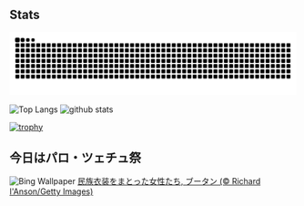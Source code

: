 ## Stats
<picture>
  <source media="(prefers-color-scheme: dark)" srcset="https://raw.githubusercontent.com/ba230t/ba230t/output/github-contribution-grid-snake-dark.svg">
  <source media="(prefers-color-scheme: light)" srcset="https://raw.githubusercontent.com/ba230t/ba230t/output/github-contribution-grid-snake.svg">
  <img alt="github contribution grid snake animation" src="https://raw.githubusercontent.com/ba230t/ba230t/output/github-contribution-grid-snake.svg">
</picture>

<p align="left">
  <img alt="Top Langs" height="150px" src="https://github-readme-stats.vercel.app/api/top-langs/?username=ba230t&layout=compact&theme=transparent" />
  <img alt="github stats" height="150px" src="https://github-readme-stats.vercel.app/api?username=ba230t&theme=transparent" />
</p>

[![trophy](https://github-profile-trophy.vercel.app/?username=ba230t&theme=transparent&column=7)](https://github.com/ryo-ma/github-profile-trophy)


<!-- Bing Wallpaper Start -->
## 今日はパロ・ツェチュ祭
![Bing Wallpaper](https://www.bing.com/th?id=OHR.ParoTsechu_JA-JP3717839940_1920x1080.jpg&rf=LaDigue_1920x1080.jpg&pid=hp)
[民族衣装をまとった女性たち, ブータン (© Richard I'Anson/Getty Images)](https://www.bing.com/search?q=%E3%83%91%E3%83%AD%E3%83%BB%E3%83%84%E3%82%A7%E3%83%81%E3%83%A5%E7%A5%AD%2c+%E3%83%96%E3%83%BC%E3%82%BF%E3%83%B3&form=hpcapt&filters=HpDate%3a%2220250407_1500%22)
<!-- Bing Wallpaper End -->
